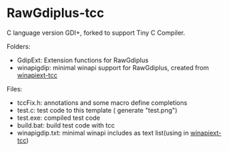 # RawGdiplus-tcc
C language version GDI+, forked to support Tiny C Compiler.

Folders:
- GdipExt: Extension functions for RawGdiplus
- winapigdip: minimal winapi support for RawGdiplus, created from [winapiext-tcc](https://github.com/Lasereyes5/winapiext-tcc "winapiext-tcc")

Files:
- tccFix.h: annotations and some macro define completions
- test.c: test code to this template ( generate "test.png")
- test.exe: compiled test code
- build.bat: build test code with tcc
- winapigdip.txt: minimal winapi includes as text list(using in [winapiext-tcc](https://github.com/Lasereyes5/winapiext-tcc "winapiext-tcc"))
